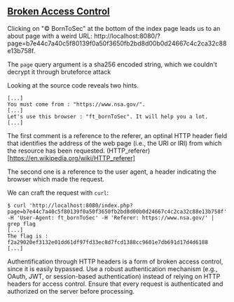 ## [Broken Access Control](https://owasp.org/Top10/A01_2021-Broken_Access_Control/)

Clicking on "© BornToSec" at the bottom of the index page leads us to an about page with a weird URL: http://localhost:8080/?page=b7e44c7a40c5f80139f0a50f3650fb2bd8d00b0d24667c4c2ca32c88e13b758f.

The `page` query argument is a sha256 encoded string, which we couldn't decrypt it through bruteforce attack

Looking at the source code reveals two hints.

```
[...]
You must come from : "https://www.nsa.gov/".
[...]
Let's use this browser : "ft_bornToSec". It will help you a lot.
[...]
```

The first comment is a reference to the referer, an optinal HTTP header field that identifies the address of the web page (i.e., the URI or IRI) from which the resource has been requested. (HTTP_referer)[https://en.wikipedia.org/wiki/HTTP_referer]

The second one is a reference to the user agent, a header indicating the browser which made the request.

We can craft the request with `curl`:

```console
$ curl 'http://localhost:8080/index.php?page=b7e44c7a40c5f80139f0a50f3650fb2bd8d00b0d24667c4c2ca32c88e13b758f' -H 'User-Agent: ft_bornToSec' -H 'Referer: https://www.nsa.gov/' | grep flag
[...]
The flag is : f2a29020ef3132e01dd61df97fd33ec8d7fcd1388cc9601e7db691d17d4d6188
[...]
```

Authentification through HTTP headers is a form of broken access control, since it is easily bypassed. Use a robust authentication mechanism (e.g., OAuth, JWT, or session-based authentication) instead of relying on HTTP headers for access control. Ensure that every request is authenticated and authorized on the server before processing.
